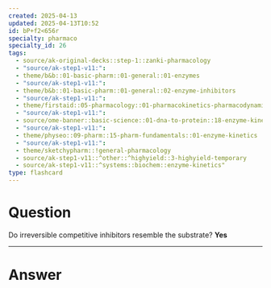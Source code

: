 ```yaml
---
created: 2025-04-13
updated: 2025-04-13T10:52
id: bP+f2<656r
specialty: pharmaco
specialty_id: 26
tags:
  - source/ak-original-decks::step-1::zanki-pharmacology
  - "source/ak-step1-v11:": 
  - theme/b&b::01-basic-pharm::01-general::01-enzymes
  - "source/ak-step1-v11:": 
  - theme/b&b::01-basic-pharm::01-general::02-enzyme-inhibitors
  - "source/ak-step1-v11:": 
  - theme/firstaid::05-pharmacology::01-pharmacokinetics-pharmacodynamics::01-enzyme-kinetics::lineweaver-burk
  - "source/ak-step1-v11:": 
  - source/ome-banner::basic-science::01-dna-to-protein::18-enzyme-kinetics
  - "source/ak-step1-v11:": 
  - theme/physeo::09-pharm::15-pharm-fundamentals::01-enzyme-kinetics
  - "source/ak-step1-v11:": 
  - theme/sketchypharm::!general-pharmacology
  - source/ak-step1-v11::^other::^highyield::3-highyield-temporary
  - source/ak-step1-v11::^systems::biochem::enzyme-kinetics"
type: flashcard
---
```


# Question
Do irreversible competitive inhibitors resemble the substrate?   **Yes**

---

# Answer
